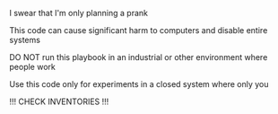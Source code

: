 I swear that I'm only planning a prank

This code can cause significant harm to computers and disable entire systems

DO NOT run this playbook in an industrial or other environment where people work

Use this code only for experiments in a closed system where only you

!!! CHECK INVENTORIES !!!
